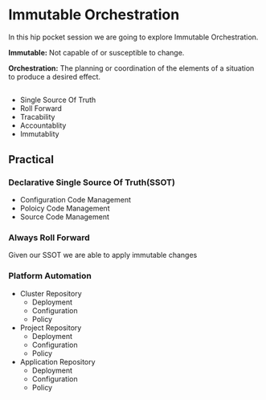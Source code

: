 # Immutable Orchestration

In this hip pocket session we are going to explore Immutable Orchestration.

**Immutable:** Not capable of or susceptible to change.

**Orchestration:** The planning or coordination of the elements of a situation to produce a desired effect.

## 

* Single Source Of Truth
* Roll Forward
* Tracability
* Accountablity
* Immutablity

## Practical

### Declarative Single Source Of Truth(SSOT)

* Configuration Code Management 
* Poloicy Code Management
* Source Code Management 

### Always Roll Forward
Given our SSOT we are able to apply immutable changes

### Platform Automation

* Cluster Repository
  * Deployment 
  * Configuration 
  * Policy
* Project Repository
  * Deployment 
  * Configuration
  * Policy
* Application Repository
  * Deployment
  * Configuration
  * Policy

